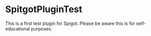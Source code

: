 # SpitgotPluginTest
This is a first test plugin for Spigot. Please be aware this is for self-educational purposes.
